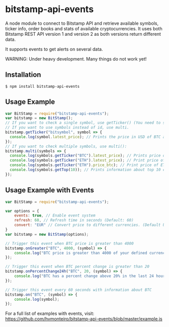 # bitstamp-api-events

A node module to connect to Bitstamp API and retrieve available symbols, ticker info, order books and stats of available cryptocurrencies.
It uses both Bitstamp REST API version 1 and version 2 as both versions return different data.

It supports events to get alerts on several data.

WARNING: Under heavy development. Many things do not work yet!

## Installation

```console
$ npm install bitstamp-api-events
```

## Usage Example
```js
var BitStamp = require("bitstamp-api-events");
var bitstamp = new BitStamp();
// If you want to check a single symbol, use getTicker() (You need to supply the bitstamp id of the cryptocurrency, not the symbol)
// If you want to use symbols instead of id, use multi.
bitstamp.getTicker("bitsymbol", symbol => {
  console.log(symbol.latest_price); // Prints the price in USD of BTC at the moment.
});
// If you want to check multiple symbols, use multi():
bitstamp.multi(symbols => {
  console.log(symbols.getTicker("BTC").latest_price); // Prints price of BTC in USD
  console.log(symbols.getTicker("ETH").latest_price); // Print price of ETH in USD
  console.log(symbols.getTicker("ETH").price_btc); // Print price of ETH in BTC
  console.log(symbols.getTop(10)); // Prints information about top 10 cryptocurrencies
});
```
## Usage Example with Events

```js
var BitStamp = require("bitstamp-api-events");

var options = {
	events: true, // Enable event system
	refresh: 60, // Refresh time in seconds (Default: 60)
	convert: "EUR" // Convert price to different currencies. (Default USD)
}
var bitstamp = new BitStamp(options);

// Trigger this event when BTC price is greater than 4000
bitstamp.onGreater("BTC", 4000, (symbol) => {
	console.log("BTC price is greater than 4000 of your defined currency");
});

// Trigger this event when BTC percent change is greater than 20
bitstamp.onPercentChange24h("BTC", 20, (symbol) => {
	console.log("BTC has a percent change above 20% in the last 24 hours");
});

// Trigger this event every 60 seconds with information about BTC
bitstamp.on("BTC", (symbol) => {
	console.log(symbol);
});
```
For a full list of examples with events, visit: https://github.com/hvmonteiro/bitstamp-api-events/blob/master/example.js
